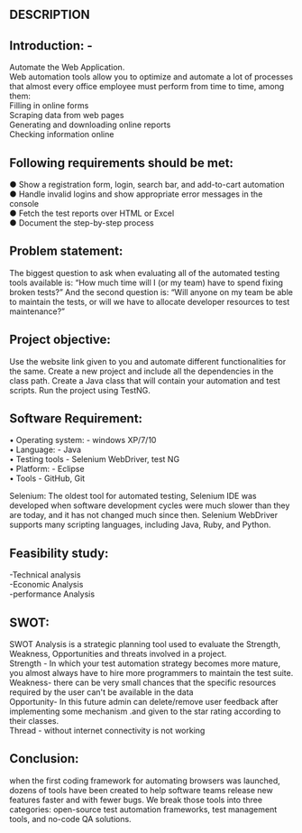 ## DESCRIPTION
## Introduction: -
Automate the Web Application.  
Web automation tools allow you to optimize and automate a lot of processes that almost every office employee must perform from time to time, among them:  
Filling in online forms  
Scraping data from web pages  
Generating and downloading online reports  
Checking information online  

## Following requirements should be met:
● Show a registration form, login, search bar, and add-to-cart automation  
● Handle invalid logins and show appropriate error messages in the console  
● Fetch the test reports over HTML or Excel  
● Document the step-by-step process   
 
## Problem statement: 
The biggest question to ask when evaluating all of the automated testing tools available is: “How much time will I (or my team) have to spend fixing broken tests?”
And the second question is: “Will anyone on my team be able to maintain the tests, or will we have to allocate developer resources to test maintenance?”

## Project objective: 
Use the website link given to you and automate different functionalities for the same. Create a new project and include all the dependencies in the class path. Create a Java class that will contain your automation and test scripts. Run the project using TestNG.

## Software Requirement: 
•	Operating system: - windows XP/7/10  
•   Language: - Java  
•	Testing tools - Selenium WebDriver, test NG  
•	Platform: - Eclipse  
•	Tools - GitHub, Git   

Selenium: The oldest tool for automated testing, Selenium IDE was developed when software development cycles were much slower than they are today, and it has not changed much since then. Selenium WebDriver supports many scripting languages, including Java, Ruby, and Python.  

## Feasibility study: 
-Technical analysis  
-Economic Analysis  
-performance Analysis  

## SWOT: 
SWOT Analysis is a strategic planning tool used to evaluate the Strength, Weakness, Opportunities and threats involved in a project.  
Strength - In which your test automation strategy becomes more mature, you almost always have to hire more programmers to maintain the test suite.  
Weakness- there can be very small chances that the specific resources required by the user can't be available in the data  
Opportunity- In this future admin can delete/remove user feedback after implementing some mechanism .and given to the star rating according to their classes.  
Thread - without internet connectivity is not working  

## Conclusion:
when the first coding framework for automating browsers was launched, dozens of tools have been created to help software teams release new features faster and with fewer bugs. We break those tools into three categories: open-source test automation frameworks, test management tools, and no-code QA solutions.
